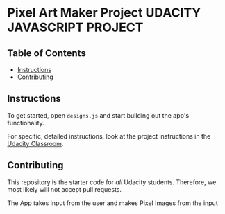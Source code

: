 # Pixel Art Maker Project UDACITY  JAVASCRIPT PROJECT 

## Table of Contents

* [Instructions](#instructions)
* [Contributing](#contributing)



## Instructions

To get started, open `designs.js` and start building out the app's functionality.

For specific, detailed instructions, look at the project instructions in the [Udacity Classroom](https://classroom.udacity.com/me).

## Contributing

This repository is the starter code for _all_ Udacity students. Therefore, we most likely will not accept pull requests.

The App takes input from the user and makes Pixel Images from the input
